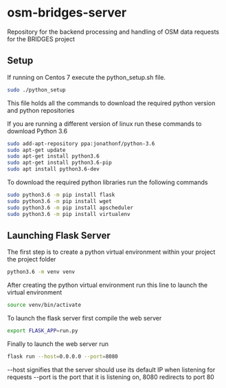 # osm-bridges-server
Repository for the backend processing and handling of OSM data requests for the BRIDGES project

## Setup
If running on Centos 7 execute the python_setup.sh file.
```bash
sudo ./python_setup
```
This file holds all the commands to download the required python version and python repositories

If you are running a different version of linux run these commands to download Python 3.6
```bash
sudo add-apt-repository ppa:jonathonf/python-3.6
sudo apt-get update
sudo apt-get install python3.6
sudo apt-get install python3.6-pip
sudo apt install python3.6-dev
```
To download the required python libraries run the following commands
```bash
sudo python3.6 -m pip install flask
sudo python3.6 -m pip install wget
sudo python3.6 -m pip install apscheduler
sudo python3.6 -m pip install virtualenv
```

## Launching Flask Server
The first step is to create a python virtual environment within your project the project folder
```bash
python3.6 -m venv venv
```

After creating the python virtual environment run this line to launch the virtual environment
```bash
source venv/bin/activate
```

To launch the flask server first compile the web server
```bash
export FLASK_APP=run.py
```

Finally to launch the web server run 
```bash
flask run --host=0.0.0.0 --port=8080
```
--host signifies that the server should use its default IP when listening for requests
--port is the port that it is listening on, 8080 redirects to port 80
